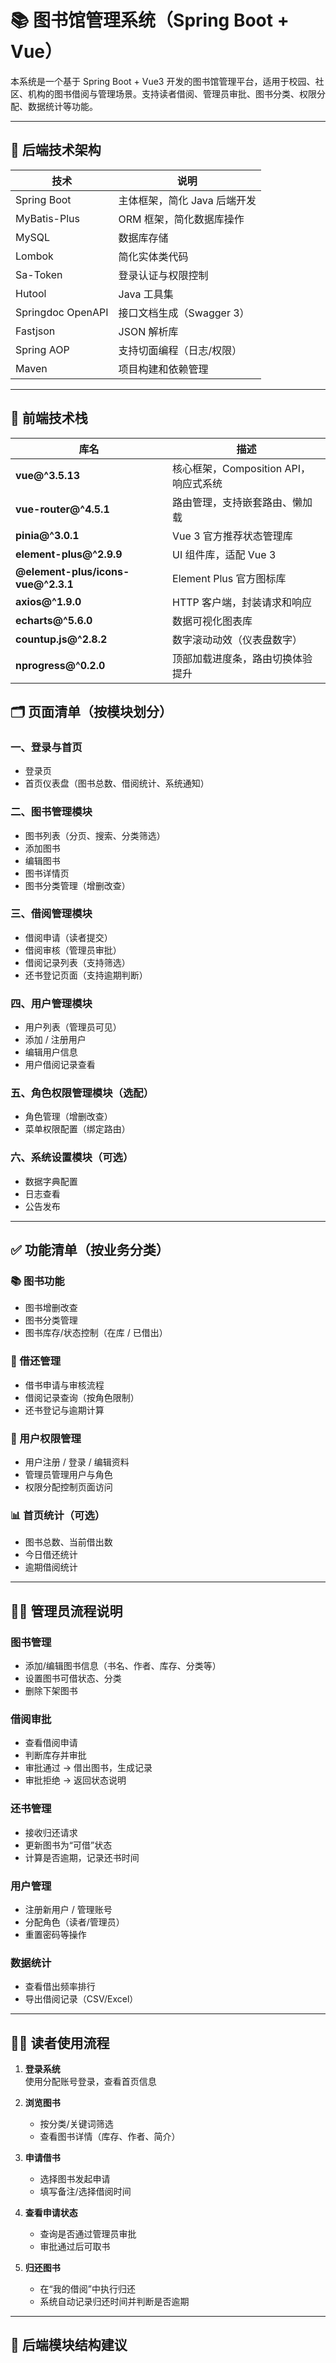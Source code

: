 # 📚 图书馆管理系统（Spring Boot + Vue）

本系统是一个基于 Spring Boot + Vue3 开发的图书馆管理平台，适用于校园、社区、机构的图书借阅与管理场景。支持读者借阅、管理员审批、图书分类、权限分配、数据统计等功能。

---

## 🔧 后端技术架构

| 技术         | 说明 |
|--------------|------|
| Spring Boot  | 主体框架，简化 Java 后端开发 |
| MyBatis-Plus | ORM 框架，简化数据库操作 |
| MySQL        | 数据库存储 |
| Lombok       | 简化实体类代码 |
| Sa-Token     | 登录认证与权限控制 |
| Hutool       | Java 工具集 |
| Springdoc OpenAPI | 接口文档生成（Swagger 3） |
| Fastjson     | JSON 解析库 |
| Spring AOP   | 支持切面编程（日志/权限） |
| Maven        | 项目构建和依赖管理 |

---
## 🧩 前端技术栈

| 库名 | 描述 |
|------|------|
| **vue@^3.5.13** | 核心框架，Composition API，响应式系统 |
| **vue-router@^4.5.1** | 路由管理，支持嵌套路由、懒加载 |
| **pinia@^3.0.1** | Vue 3 官方推荐状态管理库 |
| **element-plus@^2.9.9** | UI 组件库，适配 Vue 3 |
| **@element-plus/icons-vue@^2.3.1** | Element Plus 官方图标库 |
| **axios@^1.9.0** | HTTP 客户端，封装请求和响应 |
| **echarts@^5.6.0** | 数据可视化图表库 |
| **countup.js@^2.8.2** | 数字滚动动效（仪表盘数字） |
| **nprogress@^0.2.0** | 顶部加载进度条，路由切换体验提升 |


## 🗂 页面清单（按模块划分）

### 一、登录与首页
- 登录页
- 首页仪表盘（图书总数、借阅统计、系统通知）

### 二、图书管理模块
- 图书列表（分页、搜索、分类筛选）
- 添加图书
- 编辑图书
- 图书详情页
- 图书分类管理（增删改查）

### 三、借阅管理模块
- 借阅申请（读者提交）
- 借阅审核（管理员审批）
- 借阅记录列表（支持筛选）
- 还书登记页面（支持逾期判断）

### 四、用户管理模块
- 用户列表（管理员可见）
- 添加 / 注册用户
- 编辑用户信息
- 用户借阅记录查看

### 五、角色权限管理模块（选配）
- 角色管理（增删改查）
- 菜单权限配置（绑定路由）

### 六、系统设置模块（可选）
- 数据字典配置
- 日志查看
- 公告发布

---

## ✅ 功能清单（按业务分类）

### 📚 图书功能
- 图书增删改查
- 图书分类管理
- 图书库存/状态控制（在库 / 已借出）

### 🔄 借还管理
- 借书申请与审核流程
- 借阅记录查询（按角色限制）
- 还书登记与逾期计算

### 👤 用户权限管理
- 用户注册 / 登录 / 编辑资料
- 管理员管理用户与角色
- 权限分配控制页面访问

### 📊 首页统计（可选）
- 图书总数、当前借出数
- 今日借还统计
- 逾期借阅统计

---

## 👨‍💼 管理员流程说明

### 图书管理
- 添加/编辑图书信息（书名、作者、库存、分类等）
- 设置图书可借状态、分类
- 删除下架图书

### 借阅审批
- 查看借阅申请
- 判断库存并审批
- 审批通过 → 借出图书，生成记录
- 审批拒绝 → 返回状态说明

### 还书管理
- 接收归还请求
- 更新图书为“可借”状态
- 计算是否逾期，记录还书时间

### 用户管理
- 注册新用户 / 管理账号
- 分配角色（读者/管理员）
- 重置密码等操作

### 数据统计
- 查看借出频率排行
- 导出借阅记录（CSV/Excel）

---

## 👩‍🎓 读者使用流程

1. **登录系统**  
   使用分配账号登录，查看首页信息

2. **浏览图书**
    - 按分类/关键词筛选
    - 查看图书详情（库存、作者、简介）

3. **申请借书**
    - 选择图书发起申请
    - 填写备注/选择借阅时间

4. **查看申请状态**
    - 查询是否通过管理员审批
    - 审批通过后可取书

5. **归还图书**
    - 在“我的借阅”中执行归还
    - 系统自动记录归还时间并判断是否逾期

---

## 🧱 后端模块结构建议


